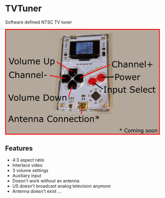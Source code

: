 # TVTuner
 Software defined NTSC TV tuner 

![Image of Yaktocat](instructions.png)

## Features
- 4:3 aspect ratio
- Interlace video
- 3 volume settings
- Auxiliary input
- Doesn't work without an antenna 
- US doesn't broadcast analog television anymore
- Antenna doesn't exist ...
